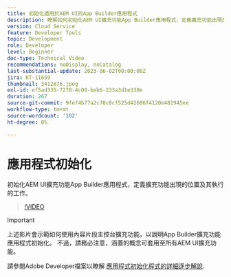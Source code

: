 ```yaml
---
title: 初始化適用於AEM UI的App Builder應用程式
description: 瞭解如何初始化AEM UI擴充功能App Builder應用程式，定義擴充功能出現的位置及其執行的工作。
version: Cloud Service
feature: Developer Tools
topic: Development
role: Developer
level: Beginner
doc-type: Technical Video
recommendations: noDisplay, noCatalog
last-substantial-update: 2023-06-02T00:00:00Z
jira: KT-11659
thumbnail: 3412876.jpeg
exl-id: ef5ad335-7278-4c00-beb6-233a3d1e330e
duration: 267
source-git-commit: 9fef4b77a2c70c8cf525d42686f4120e481945ee
workflow-type: tm+mt
source-wordcount: '102'
ht-degree: 0%

---
```


# 應用程式初始化

初始化AEM UI擴充功能App Builder應用程式，定義擴充功能出現的位置及其執行的工作。

>[!VIDEO](https://video.tv.adobe.com/v/3412876?quality=12&learn=on)

>[!IMPORTANT]
>
> 上述影片會示範如何使用內容片段主控台擴充功能，以說明App Builder擴充功能應用程式初始化。 不過，請務必注意，涵蓋的概念可套用至所有AEM UI擴充功能。

請參閱Adobe Developer檔案以瞭解 [應用程式初始化程式的詳細逐步解說](https://developer.adobe.com/uix/docs/services/aem-cf-console-admin/code-generation/#launch-code-generation-during-project-initialization).

